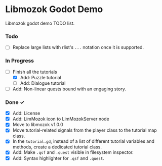 # Libmozok Godot Demo

Libmozok godot demo TODO list.

### Todo

- [ ] Replace large lists with rlist's `...` notation once it is supported.

### In Progress

- [ ] Finish all the tutorials
	- [x] Add: Puzzle tutorial
	- [ ] Add: Dialogue tutorial
- [ ] Add: Non-linear quests bound with an engaging story.

### Done ✓

- [x] Add: License
- [x] Add: LimMozok icon to LimMozokServer node
- [x] Move to libmozok v1.0.0
- [x] Move tutorial-related signals from the player class to the tutorial map class.
- [x] In the `tutorial.gd`, instead of a list of different tutorial variables and methods, create a dedicated tutorial class.
- [x] Add: Make `.qsf` and `.quest` visible in filesystem inspector.
- [x] Add: Syntax highlighter for `.qsf` and `.quest`.
